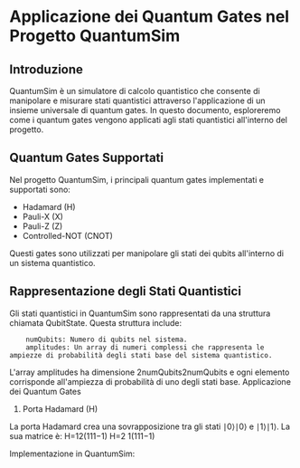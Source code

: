 # Applicazione dei Quantum Gates nel Progetto QuantumSim

## Introduzione

QuantumSim è un simulatore di calcolo quantistico che consente di manipolare e misurare stati quantistici attraverso l'applicazione di un insieme universale di quantum gates.
In questo documento, esploreremo come i quantum gates vengono applicati agli stati quantistici all'interno del progetto.

## Quantum Gates Supportati

Nel progetto QuantumSim, i principali quantum gates implementati e supportati sono:

- Hadamard (H)
- Pauli-X (X)
- Pauli-Z (Z)
- Controlled-NOT (CNOT)

Questi gates sono utilizzati per manipolare gli stati dei qubits all'interno di un sistema quantistico.

## Rappresentazione degli Stati Quantistici

Gli stati quantistici in QuantumSim sono rappresentati da una struttura chiamata QubitState. Questa struttura include:
```
    numQubits: Numero di qubits nel sistema.
    amplitudes: Un array di numeri complessi che rappresenta le ampiezze di probabilità degli stati base del sistema quantistico.
```
L'array amplitudes ha dimensione 2numQubits2numQubits e ogni elemento corrisponde all'ampiezza di probabilità di uno degli stati base.
Applicazione dei Quantum Gates
1. Porta Hadamard (H)

La porta Hadamard crea una sovrapposizione tra gli stati ∣0⟩∣0⟩ e ∣1⟩∣1⟩. La sua matrice è:
H=12(111−1)
H=2
​1​(11​1−1​)

Implementazione in QuantumSim:

